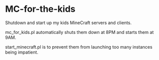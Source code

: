 # MC-for-the-kids
Shutdown and start up my kids MineCraft servers and clients.

mc_for_kids.pl automatically shuts them down at 8PM and starts them at 9AM.

start_minecraft.pl is to prevent them from launching too many instances being impatient.
